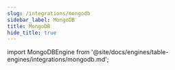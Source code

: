 ```yaml
---
slug: /integrations/mongodb
sidebar_label: MongoDB
title: MongoDB
hide_title: true
---
```


import MongoDBEngine from '@site/docs/engines/table-engines/integrations/mongodb.md';

<MongoDBEngine/>
